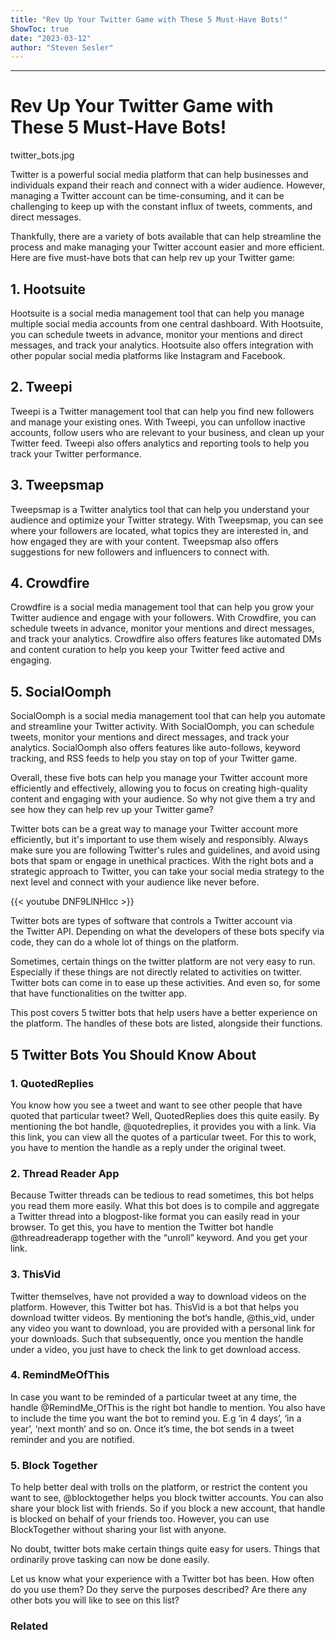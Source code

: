 ```yaml
---
title: "Rev Up Your Twitter Game with These 5 Must-Have Bots!"
ShowToc: true 
date: "2023-03-12"
author: "Steven Sesler"
---
```

*****
# Rev Up Your Twitter Game with These 5 Must-Have Bots!

twitter_bots.jpg

Twitter is a powerful social media platform that can help businesses and individuals expand their reach and connect with a wider audience. However, managing a Twitter account can be time-consuming, and it can be challenging to keep up with the constant influx of tweets, comments, and direct messages.

Thankfully, there are a variety of bots available that can help streamline the process and make managing your Twitter account easier and more efficient. Here are five must-have bots that can help rev up your Twitter game:

## 1. Hootsuite

Hootsuite is a social media management tool that can help you manage multiple social media accounts from one central dashboard. With Hootsuite, you can schedule tweets in advance, monitor your mentions and direct messages, and track your analytics. Hootsuite also offers integration with other popular social media platforms like Instagram and Facebook.

## 2. Tweepi

Tweepi is a Twitter management tool that can help you find new followers and manage your existing ones. With Tweepi, you can unfollow inactive accounts, follow users who are relevant to your business, and clean up your Twitter feed. Tweepi also offers analytics and reporting tools to help you track your Twitter performance.

## 3. Tweepsmap

Tweepsmap is a Twitter analytics tool that can help you understand your audience and optimize your Twitter strategy. With Tweepsmap, you can see where your followers are located, what topics they are interested in, and how engaged they are with your content. Tweepsmap also offers suggestions for new followers and influencers to connect with.

## 4. Crowdfire

Crowdfire is a social media management tool that can help you grow your Twitter audience and engage with your followers. With Crowdfire, you can schedule tweets in advance, monitor your mentions and direct messages, and track your analytics. Crowdfire also offers features like automated DMs and content curation to help you keep your Twitter feed active and engaging.

## 5. SocialOomph

SocialOomph is a social media management tool that can help you automate and streamline your Twitter activity. With SocialOomph, you can schedule tweets, monitor your mentions and direct messages, and track your analytics. SocialOomph also offers features like auto-follows, keyword tracking, and RSS feeds to help you stay on top of your Twitter game.

Overall, these five bots can help you manage your Twitter account more efficiently and effectively, allowing you to focus on creating high-quality content and engaging with your audience. So why not give them a try and see how they can help rev up your Twitter game? 

Twitter bots can be a great way to manage your Twitter account more efficiently, but it's important to use them wisely and responsibly. Always make sure you are following Twitter's rules and guidelines, and avoid using bots that spam or engage in unethical practices. With the right bots and a strategic approach to Twitter, you can take your social media strategy to the next level and connect with your audience like never before.

{{< youtube DNF9LlNHIcc >}} 



Twitter bots are types of software that controls a Twitter account via the Twitter API. Depending on what the developers of these bots specify via code, they can do a whole lot of things on the platform.
 
Sometimes, certain things on the twitter platform are not very easy to run. Especially if these things are not directly related to activities on twitter. Twitter bots can come in to ease up these activities. And even so, for some that have functionalities on the twitter app.
 
This post covers 5 twitter bots that help users have a better experience on the platform. The handles of these bots are listed, alongside their functions.
 
## 5 Twitter Bots You Should Know About
 
### 1. QuotedReplies
 
You know how you see a tweet and want to see other people that have quoted that particular tweet? Well, QuotedReplies does this quite easily. By mentioning the bot handle, @quotedreplies, it provides you with a link. Via this link, you can view all the quotes of a particular tweet. For this to work, you have to mention the handle as a reply under the original tweet.
 
### 2. Thread Reader App
 
Because Twitter threads can be tedious to read sometimes, this bot helps you read them more easily. What this bot does is to compile and aggregate a Twitter thread into a blogpost-like format you can easily read in your browser. To get this, you have to mention the Twitter bot handle @threadreaderapp together with the “unroll” keyword. And you get your link.
 
### 3. ThisVid
 
Twitter themselves, have not provided a way to download videos on the platform. However, this Twitter bot has. ThisVid is a bot that helps you download twitter videos. By mentioning the bot‘s handle, @this_vid, under any video you want to download, you are provided with a personal link for your downloads. Such that subsequently, once you mention the handle under a video, you just have to check the link to get download access.
 
### 4. RemindMeOfThis
 
In case you want to be reminded of a particular tweet at any time, the handle @RemindMe_OfThis is the right bot handle to mention. You also have to include the time you want the bot to remind you. E.g ‘in 4 days’, ‘in a year’, ‘next month’ and so on. Once it’s time, the bot sends in a tweet reminder and you are notified.
 
### 5. Block Together
 
To help better deal with trolls on the platform, or restrict the content you want to see, @blocktogether helps you block twitter accounts. You can also share your block list with friends. So if you block a new account, that handle is blocked on behalf of your friends too. However, you can use BlockTogether without sharing your list with anyone.
 
No doubt, twitter bots make certain things quite easy for users. Things that ordinarily prove tasking can now be done easily. 
 
Let us know what your experience with a Twitter bot has been. How often do you use them? Do they serve the purposes described? Are there any other bots you will like to see on this list?
 
### Related



